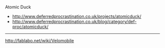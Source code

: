 Atomic Duck

  - http://www.deferredprocrastination.co.uk/projects/atomicduck/
  - http://www.deferredprocrastination.co.uk/blog/category/def-proc/atomicduck/

***************

http://fablabo.net/wiki/Velomobile